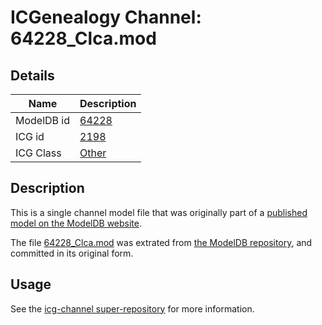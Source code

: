 # ICGenealogy Channel: 64228\_Clca.mod

## Details

Name | Description
---- | -----------
ModelDB id | [64228](http://senselab.med.yale.edu/ModelDB/ShowModel.cshtml?model=64228)
ICG id | [2198](http://icg.neurotheory.ox.ac.uk/channels/other/2198)
ICG Class | [Other](http://icg.neurotheory.ox.ac.uk/channels/other)

## Description

This is a single channel model file that was originally part of a [published model on the ModelDB website](http://senselab.med.yale.edu/mModelDB/ShowModel.cshtml?model=64228).

The file [64228\_Clca.mod](64228_Clca.mod) was extrated from [the ModelDB repository](http://senselab.med.yale.edu/ModelDB/ShowModel.cshtml?model=64228), and committed in its original form.

## Usage

See the [icg-channel super-repository](https://github.com/icgenealogy/icg-channels) for more information.